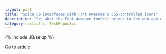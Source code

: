 ```yaml
---
layout: post
title: "Spice up interfaces with Font Awesome's CSS-controlled icons"
description: "See what the Font Awesome toolkit brings to the web app development table to enhance interfaces."
category: articles, TechRepublic
---
```

{% include JB/setup %}

<a href="http://www.techrepublic.com/article/spice-up-interfaces-with-font-awesomes-css-controlled-icons/">Go to article</a>
